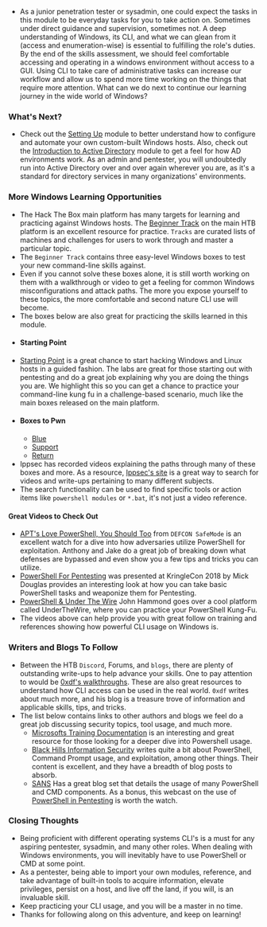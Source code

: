 - As a junior penetration tester or sysadmin, one could expect the tasks in this module to be everyday tasks for you to take action on. Sometimes under direct guidance and supervision, sometimes not. A deep understanding of Windows, its CLI, and what we can glean from it (access and enumeration-wise) is essential to fulfilling the role's duties. By the end of the skills assessment, we should feel comfortable accessing and operating in a windows environment without access to a GUI. Using CLI to take care of administrative tasks can increase our workflow and allow us to spend more time working on the things that require more attention. What can we do next to continue our learning journey in the wide world of Windows?



### What's Next?
- Check out the [Setting Up](https://academy.hackthebox.com/course/preview/setting-up) module to better understand how to configure and automate your own custom-built Windows hosts. Also, check out the [Introduction to Active Directory](https://academy.hackthebox.com/course/preview/introduction-to-active-directory) module to get a feel for how AD environments work. As an admin and pentester, you will undoubtedly run into Active Directory over and over again wherever you are, as it's a standard for directory services in many organizations' environments.



### More Windows Learning Opportunities
- The Hack The Box main platform has many targets for learning and practicing against Windows hosts. The [Beginner Track](https://app.hackthebox.com/tracks/Beginner-Track) on the main HTB platform is an excellent resource for practice. `Tracks` are curated lists of machines and challenges for users to work through and master a particular topic. 
- The `Beginner Track` contains three easy-level Windows boxes to test your new command-line skills against. 
- Even if you cannot solve these boxes alone, it is still worth working on them with a walkthrough or video to get a feeling for common Windows misconfigurations and attack paths. The more you expose yourself to these topics, the more comfortable and second nature CLI use will become. 
- The boxes below are also great for practicing the skills learned in this module.
- #### Starting Point
- [Starting Point](https://app.hackthebox.com/starting-point) is a great chance to start hacking Windows and Linux hosts in a guided fashion. The labs are great for those starting out with pentesting and do a great job explaining why you are doing the things you are. We highlight this so you can get a chance to practice your command-line kung fu in a challenge-based scenario, much like the main boxes released on the main platform.
- #### Boxes to Pwn
	- [Blue](https://www.youtube.com/watch?v=YRsfX6DW10E&t=38s)
	- [Support](https://app.hackthebox.com/machines/Support)
	- [Return](https://0xdf.gitlab.io/2022/05/05/htb-return.html)
- Ippsec has recorded videos explaining the paths through many of these boxes and more. As a resource, [Ippsec's site](https://ippsec.rocks/?#) is a great way to search for videos and write-ups pertaining to many different subjects. 
- The search functionality can be used to find specific tools or action items like `powershell modules` or `*.bat`, it's not just a video reference.



#### Great Videos to Check Out
- [APT's Love PowerShell, You Should Too](https://youtu.be/GhfiNTsxqxA) from `DEFCON SafeMode` is an excellent watch for a dive into how adversaries utilize PowerShell for exploitation. Anthony and Jake do a great job of breaking down what defenses are bypassed and even show you a few tips and tricks you can utilize.
- [PowerShell For Pentesting](https://youtu.be/jU1Pz641zjM) was presented at KringleCon 2018 by Mick Douglas provides an interesting look at how you can take basic PowerShell tasks and weaponize them for Pentesting.
- [PowerShell & Under The Wire](https://youtu.be/864S16g_SQs) John Hammond goes over a cool platform called UnderTheWire, where you can practice your PowerShell Kung-Fu.
- The videos above can help provide you with great follow on training and references showing how powerful CLI usage on Windows is.



### Writers and Blogs To Follow
- Between the HTB `Discord`, Forums, and `blogs`, there are plenty of outstanding write-ups to help advance your skills. One to pay attention to would be [0xdf's walkthroughs](https://0xdf.gitlab.io/tags.html#active-directory). These are also great resources to understand how CLI access can be used in the real world. `0xdf` writes about much more, and his blog is a treasure trove of information and applicable skills, tips, and tricks. 
- The list below contains links to other authors and blogs we feel do a great job discussing security topics, tool usage, and much more.
	- [Microsofts Training Documentation](https://docs.microsoft.com/en-us/training/modules/introduction-to-powershell/) is an interesting and great resource for those looking for a deeper dive into Powershell usage.
	- [Black Hills Information Security](https://www.blackhillsinfosec.com/?s=Powershell) writes quite a bit about PowerShell, Command Prompt usage, and exploitation, among other things. Their content is excellent, and they have a breadth of blog posts to absorb.
	- [SANS](https://www.sans.org/blog/getting-started-with-powershell/) Has a great blog set that details the usage of many PowerShell and CMD components. As a bonus, this webcast on the use of [PowerShell in Pentesting](https://www.sans.org/webcasts/powershell-pentesting-108305/) is worth the watch.


### Closing Thoughts
- Being proficient with different operating systems CLI's is a must for any aspiring pentester, sysadmin, and many other roles. When dealing with Windows environments, you will inevitably have to use PowerShell or CMD at some point. 
- As a pentester, being able to import your own modules, reference, and take advantage of built-in tools to acquire information, elevate privileges, persist on a host, and live off the land, if you will, is an invaluable skill. 
- Keep practicing your CLI usage, and you will be a master in no time.
- Thanks for following along on this adventure, and keep on learning!